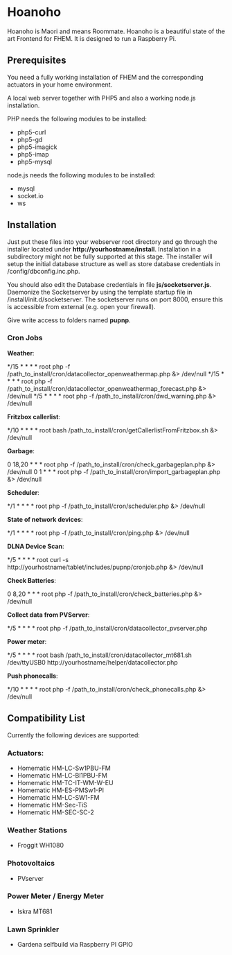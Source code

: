 # Hoanoho
Hoanoho is Maori and means Roommate. Hoanoho is a beautiful state of the art Frontend for FHEM.
It is designed to run a Raspberry Pi.


## Prerequisites

You need a fully working installation of FHEM and the corresponding actuators in your home environment.

A local web server together with PHP5 and also a working node.js installation.

PHP needs the following modules to be installed:

* php5-curl
* php5-gd
* php5-imagick
* php5-imap
* php5-mysql

node.js needs the following modules to be installed:

* mysql
* socket.io
* ws

## Installation
Just put these files into your webserver root directory and go through the installer located under **http://yourhostname/install**.
Installation in a subdirectory might not be fully supported at this stage.
The installer will setup the initial database structure as well as store database credentials in /config/dbconfig.inc.php.

You should also edit the Database credentials in file **js/socketserver.js**.
Daemonize the Socketserver by using the template startup file in /install/init.d/socketserver.
The socketserver runs on port 8000, ensure this is accessible from external (e.g. open your firewall).

Give write access to folders named **pupnp**.

### Cron Jobs
**Weather**:

*/15 * * * * root php -f /path_to_install/cron/datacollector_openweathermap.php &> /dev/null
*/15 * * * * root php -f /path_to_install/cron/datacollector_openweathermap_forecast.php &> /dev/null
*/5 * * * * root php -f /path_to_install/cron/dwd_warning.php &> /dev/null

**Fritzbox callerlist**:

*/10 * * * * root bash /path_to_install/cron/getCallerlistFromFritzbox.sh &> /dev/null

**Garbage**:

0 18,20 * * * root php -f /path_to_install/cron/check_garbageplan.php &> /dev/null
0 1 * * * root php -f /path_to_install/cron/import_garbageplan.php &> /dev/null

**Scheduler**:

*/1 * * * * root php -f /path_to_install/cron/scheduler.php &> /dev/null

**State of network devices**:

*/1 * * * * root php -f /path_to_install/cron/ping.php &> /dev/null

**DLNA Device Scan**:

*/5 * * * * root curl -s http://yourhostname/tablet/includes/pupnp/cronjob.php &> /dev/null

**Check Batteries**:

0 8,20 * * * root php -f /path_to_install/cron/check_batteries.php &> /dev/null

**Collect data from PVServer**:

*/5 * * * * root php -f /path_to_install/cron/datacollector_pvserver.php

**Power meter**:

*/5 * * * * root bash  /path_to_install/cron/datacollector_mt681.sh /dev/ttyUSB0 http://yourhostname/helper/datacollector.php

**Push phonecalls**:

*/10 * * * * root php -f /path_to_install/cron/check_phonecalls.php &> /dev/null 

## Compatibility List

Currently the following devices are supported:

### Actuators:
* Homematic HM-LC-Sw1PBU-FM
* Homematic HM-LC-Bl1PBU-FM
* Homematic HM-TC-IT-WM-W-EU
* Homematic HM-ES-PMSw1-Pl
* Homematic HM-LC-SW1-FM
* Homematic HM-Sec-TiS
* Homematic HM-SEC-SC-2

### Weather Stations
* Froggit WH1080

### Photovoltaics
* PVserver

### Power Meter / Energy Meter
* Iskra MT681

### Lawn Sprinkler
* Gardena selfbuild via Raspberry PI GPIO

